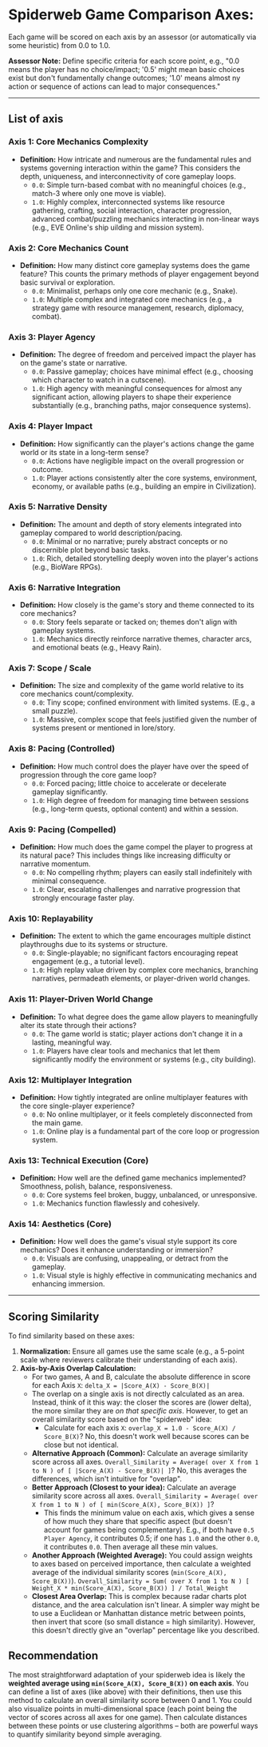 # Spiderweb Game Comparison Axes:

Each game will be scored on each axis by an assessor (or automatically via some heuristic) from 0.0 to 1.0.

**Assessor Note:** Define specific criteria for each score point, e.g., "0.0 means the player has no choice/impact; '0.5' might mean basic choices exist but don't fundamentally change outcomes; '1.0' means almost ny action or sequence of actions can lead to major consequences."

---
## List of axis

### Axis 1: Core Mechanics Complexity
*   **Definition:** How intricate and numerous are the fundamental rules and systems governing interaction within
the game? This considers the depth, uniqueness, and interconnectivity of core gameplay loops.
    *   `0.0`: Simple turn-based combat with no meaningful choices (e.g., match-3 where only one move is viable).
    *   `1.0`: Highly complex, interconnected systems like resource gathering, crafting, social interaction, character progression, advanced combat/puzzling mechanics interacting in non-linear ways (e.g., EVE Online's ship uilding and mission system).

### Axis 2: Core Mechanics Count
*   **Definition:** How many distinct core gameplay systems does the game feature? This counts the primary methods of player engagement beyond basic
survival or exploration.
    *   `0.0`: Minimalist, perhaps only one core mechanic (e.g., Snake).
    *   `1.0`: Multiple complex and integrated core mechanics (e.g., a strategy game with resource management, research, diplomacy, combat).

### Axis 3: Player Agency
*   **Definition:** The degree of freedom and perceived impact the player has on the game's state or narrative.
    *   `0.0`: Passive gameplay; choices have minimal effect (e.g., choosing which character to watch in a cutscene).
    *   `1.0`: High agency with meaningful consequences for almost any significant action, allowing players to shape their experience substantially (e.g., branching paths, major consequence systems).

### Axis 4: Player Impact
*   **Definition:** How significantly can the player's actions change the game world or its state in a long-term sense?
    *   `0.0`: Actions have negligible impact on the overall progression or outcome.
    *   `1.0`: Player actions consistently alter the core systems, environment, economy, or available paths (e.g., building an empire in Civilization).

### Axis 5: Narrative Density
*   **Definition:** The amount and depth of story elements integrated into gameplay compared to world description/pacing.
    *   `0.0`: Minimal or no narrative; purely abstract concepts or no discernible plot beyond basic tasks.
    *   `1.0`: Rich, detailed storytelling deeply woven into the player's actions (e.g., BioWare RPGs).

### Axis 6: Narrative Integration
*   **Definition:** How closely is the game's story and theme connected to its core mechanics?
    *   `0.0`: Story feels separate or tacked on; themes don't align with gameplay systems.
    *   `1.0`: Mechanics directly reinforce narrative themes, character arcs, and emotional beats (e.g., Heavy Rain).

### Axis 7: Scope / Scale
*   **Definition:** The size and complexity of the game world relative to its core mechanics count/complexity.
    *   `0.0`: Tiny scope; confined environment with limited systems. (E.g., a small puzzle).
    *   `1.0`: Massive, complex scope that feels justified given the number of systems present or mentioned in lore/story.

### Axis 8: Pacing (Controlled)
*   **Definition:** How much control does the player have over the speed of progression through the core game loop?
    *   `0.0`: Forced pacing; little choice to accelerate or decelerate gameplay significantly.
    *   `1.0`: High degree of freedom for managing time between sessions (e.g., long-term quests, optional content) and within a session.

### Axis 9: Pacing (Compelled)
*   **Definition:** How much does the game compel the player to progress at its natural pace? This includes things like increasing difficulty or narrative momentum.
    *   `0.0`: No compelling rhythm; players can easily stall indefinitely with minimal consequence.
    *   `1.0`: Clear, escalating challenges and narrative progression that strongly encourage faster play.

### Axis 10: Replayability
*   **Definition:** The extent to which the game encourages multiple distinct playthroughs due to its systems or structure.
    *   `0.0`: Single-playable; no significant factors encouraging repeat engagement (e.g., a tutorial level).
    *   `1.0`: High replay value driven by complex core mechanics, branching narratives, permadeath elements, or player-driven world changes.

### Axis 11: Player-Driven World Change
*   **Definition:** To what degree does the game allow players to meaningfully alter its state through their actions?
    *   `0.0`: The game world is static; player actions don't change it in a lasting, meaningful way.
    *   `1.0`: Players have clear tools and mechanics that let them significantly modify the environment or systems (e.g., city building).

### Axis 12: Multiplayer Integration
*   **Definition:** How tightly integrated are online multiplayer features with the core single-player experience?
    *   `0.0`: No online multiplayer, or it feels completely disconnected from the main game.
    *   `1.0`: Online play is a fundamental part of the core loop or progression system.

### Axis 13: Technical Execution (Core)
*   **Definition:** How well are the defined game mechanics implemented? Smoothness, polish, balance, responsiveness.
    *   `0.0`: Core systems feel broken, buggy, unbalanced, or unresponsive.
    *   `1.0`: Mechanics function flawlessly and cohesively.

### Axis 14: Aesthetics (Core)
*   **Definition:** How well does the game's visual style support its core mechanics? Does it enhance understanding or immersion?
    *   `0.0`: Visuals are confusing, unappealing, or detract from the gameplay.
    *   `1.0`: Visual style is highly effective in communicating mechanics and enhancing immersion.

---

## Scoring Similarity
To find similarity based on these axes:
1.  **Normalization:** Ensure all games use the same scale (e.g., a 5-point scale where reviewers calibrate their understanding of each axis).
2.  **Axis-by-Axis Overlap Calculation:**
    *   For two games, A and B, calculate the absolute difference in score for each Axis `X`:
        `delta_X = |Score_A(X) - Score_B(X)|`
    *   The overlap on a single axis is not directly calculated as an area. Instead, think of it this way: the closer the scores are (lower delta), the more similar they are *on that specific axis*. However, to get an overall similarity score based on the "spiderweb" idea:
        - Calculate for each axis `X`: `overlap_X = 1.0 - Score_A(X) / Score_B(X)`? No, this doesn't work well because scores can be close but not identical.
    *   **Alternative Approach (Common):** Calculate an average similarity score across all axes.
        `Overall_Similarity = Average( over X from 1 to N ) of [ |Score_A(X) - Score_B(X)| ]`? No, this averages the differences, which isn't intuitive for "overlap".
    *   **Better Approach (Closest to your idea):** Calculate an average similarity score across all axes.
        `Overall_Similarity = Average( over X from 1 to N ) of [ min(Score_A(X), Score_B(X)) ]`?
        *   This finds the minimum value on each axis, which gives a sense of how much they share that specific aspect (but doesn't account for games being complementary). E.g., if both have `0.5 Player Agency`, it contributes 0.5; if one has `1.0` and the other `0.0`, it contributes `0.0`. Then average all these min values.
    *   **Another Approach (Weighted Average):** You could assign weights to axes based on perceived importance, then calculate a weighted average of the individual similarity scores (`min(Score_A(X), Score_B(X))`).
        `Overall_Similarity = Sum( over X from 1 to N ) [ Weight_X * min(Score_A(X), Score_B(X)) ] / Total_Weight`
    *   **Closest Area Overlap:** This is complex because radar charts plot distance, and the area calculation isn't linear. A simpler way might be to use a Euclidean or Manhattan distance metric between points, then invert that score (so small distance = high similarity). However, this doesn't directly give an "overlap" percentage like you described.

## Recommendation
The most straightforward adaptation of your spiderweb idea is likely the **weighted average using `min(Score_A(X), Score_B(X))` on each axis**. You can define a list of axes (like above) with their definitions, then use this method to calculate an overall similarity score between 0 and 1.
You could also visualize points in multi-dimensional space (each point being the vector of scores across all axes for one game). Then calculate distances between these points or use clustering algorithms – both are powerful ways to quantify similarity beyond simple averaging.
